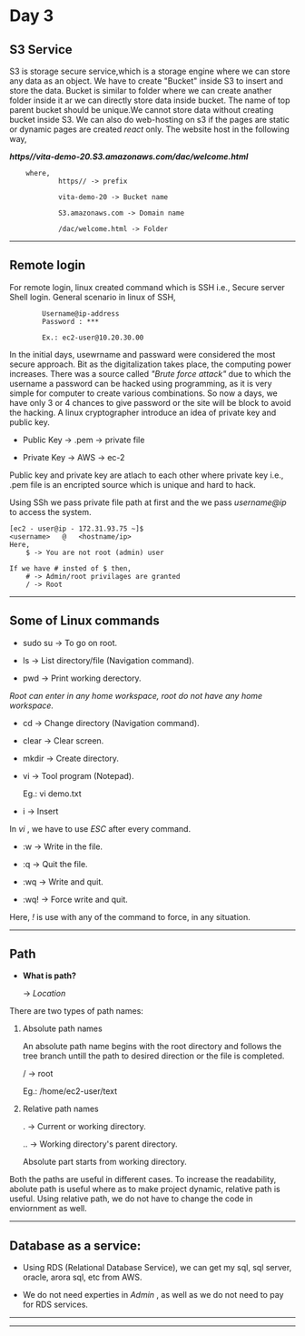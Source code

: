 # Day 3

## S3 Service

S3 is storage secure service,which is a storage engine where we can store any data as an object. We have to create "Bucket" inside S3 to insert and store the data. Bucket is similar to folder where we can create anather folder inside it ar we can directly store data inside bucket. The name of top parent bucket should be unique.We cannot store data without creating bucket inside S3.
We can also do web-hosting on s3 if the pages are static or dynamic pages are created _react_ only. The website host in the following way,

__*https//vita-demo-20.S3.amazonaws.com/dac/welcome.html*__

        where,
                https// -> prefix

                vita-demo-20 -> Bucket name

                S3.amazonaws.com -> Domain name

                /dac/welcome.html -> Folder

---
## Remote login

For remote login, linux created command which is SSH i.e., Secure server Shell login. General scenario in linux of SSH,

            Username@ip-address
            Password : ***

            Ex.: ec2-user@10.20.30.00

In the initial days, usewrname and passward were considered the most secure approach. Bit as the digitalization takes place, the computing power increases. There was a source called _"Brute force attack"_ due to which the username a password can be hacked using programming, as it is very simple for computer to create various combinations. So now a days, we have only 3 or 4 chances to give password or the site will be block to avoid the hacking.
A linux cryptographer introduce an idea of private key and public key.

* Public Key -> .pem -> private file
       
* Private Key -> AWS -> ec-2

Public key and private key are atlach to each other where private key i.e., .pem file is an encripted source which is unique and hard to hack.

Using SSh we pass private file path at first and the we pass _username@ip_ to access the system.

    [ec2 - user@ip - 172.31.93.75 ~]$
    <username>   @   <hostname/ip>
    Here,
        $ -> You are not root (admin) user

    If we have # insted of $ then,
        # -> Admin/root privilages are granted
        / -> Root
---
## Some of Linux commands

* sudo su -> To go on root.

* ls     -> List directory/file (Navigation command).

* pwd    -> Print working derectory.

_Root can enter in any home workspace, root do not have any home workspace._

* cd     -> Change directory (Navigation command).

* clear  -> Clear screen.

* mkdir  -> Create directory.

* vi     -> Tool program (Notepad).
    
    Eg.: vi demo.txt

* i      -> Insert

In _vi_ , we have to use _ESC_ after every command.

* :w     -> Write in the file.

* :q     -> Quit the file.

* :wq    -> Write and quit.

* :wq!   -> Force write and quit.

Here, _!_ is use with any of the command to force, in any situation.

---

## Path

* __What is path?__

  -> _Location_

There are two types of path names:
    
1. Absolute path names

    An absolute path name begins with the root directory and follows the tree branch untill the path to desired direction or the file is completed.

    / -> root

    Eg.: /home/ec2-user/text  


2. Relative path names

    .  -> Current or working directory.

    .. -> Working directory's parent directory.

    Absolute part starts from working directory.

Both the paths are useful in different cases. To increase the readability, abolute path is useful where as to make project dynamic, relative path is useful. Using relative path, we do not have to change the code in enviornment as well.

---
## Database as a service:

* Using RDS (Relational Database Service), we can get my sql, sql server, oracle, arora sql, etc from AWS.

* We do not need experties in _Admin_ , as well as we do not need to pay for RDS services.

---
---
 



